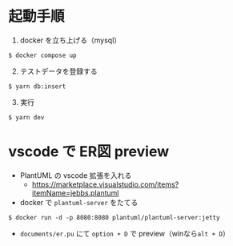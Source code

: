 # 起動手順
1. docker を立ち上げる（mysql）
```
$ docker compose up
```

2. テストデータを登録する
```
$ yarn db:insert
```

3. 実行
```
$ yarn dev
```

# vscode で ER図 preview
- PlantUML の vscode 拡張を入れる
  - https://marketplace.visualstudio.com/items?itemName=jebbs.plantuml
- docker で `plantuml-server` をたてる
```
$ docker run -d -p 8080:8080 plantuml/plantuml-server:jetty
```
- `documents/er.pu` にて `option + D` で preview（winなら`alt + D`）